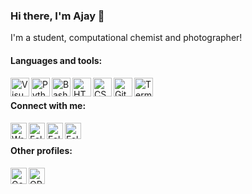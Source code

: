 ### Hi there, I'm Ajay 👋 
I'm a student, computational chemist and photographer!

#### Languages and tools:
[<img align="left" alt="Visual Studio Code" width="30px" src="https://cdn.jsdelivr.net/gh/devicons/devicon/icons/vscode/vscode-original.svg" />](https://github.com/ajay-mk)
[<img align="left" alt="Python" width="30px" src="https://cdn.jsdelivr.net/gh/devicons/devicon/icons/python/python-original.svg"/>](https://github.com/ajay-mk)
[<img align="left" alt="Bash" width="30px" src="https://user-images.githubusercontent.com/68733884/148506597-5d141d64-937e-478a-850e-b09f1717ea51.png" />](https://github.com/ajay-mk)
[<img align="left" alt="HTML5" width="30px" src="https://cdn.jsdelivr.net/gh/devicons/devicon/icons/html5/html5-plain-wordmark.svg" />](https://github.com/ajay-mk)
[<img align="left" alt="CSS3" width="30px" src="https://cdn.jsdelivr.net/gh/devicons/devicon/icons/css3/css3-plain-wordmark.svg" />](https://github.com/ajay-mk)
[<img align="left" alt="GitHub" width="30px" src= "https://cdn.jsdelivr.net/gh/devicons/devicon/icons/github/github-original.svg" />](https://github.com/)
[<img align="left" alt="Terminal" width="30px" src="https://user-images.githubusercontent.com/68733884/148511744-83f45445-1e0e-4ef4-9f44-98f1be69a55a.png" />](https://github.com/ajay-mk)
<br>
#### Connect with me:
[<img align="left" alt="Write an email to me" width="26px" src="https://img.icons8.com/color/96/000000/filled-message.png"/>](mailto:ajaymk16@iisertvm.ac.in)
[<img align="left" alt="Follow me on Twitter" width="26px" src="https://img.icons8.com/color/96/000000/twitter--v1.png"/>](https://twitter.com/ajaymk_)
[<img align="left" alt="Follow me on LinkedIn" width="26px" src="https://img.icons8.com/color/96/000000/linkedin-2--v1.png"/>](https://in.linkedin.com/in/iamajaymk)
[<img align="left" alt="Follow me on Instagram" width="26px" src="https://img.icons8.com/color/96/000000/instagram-new--v1.png" />](https://instagram.com/ajaymk_)
<br>
#### Other profiles:
[<img align="left" alt="Google Scholar" width="26px" src="https://img.icons8.com/color/96/000000/google-scholar--v3.png" />](https://scholar.google.com/citations?hl=en&user=VC-HIpUAAAAJ)
[<img align="left" alt="ORCID" width="26px" src="https://upload.wikimedia.org/wikipedia/commons/thumb/0/06/ORCID_iD.svg/240px-ORCID_iD.svg.png" />](https://orcid.org/0000-0002-0079-5443/)
<br>
<br>